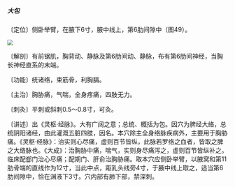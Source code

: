 ##### 大包

〔定位〕侧卧举臂，在腋下6寸，腋中线上，第6肋间隙中（图49）。

<img src="img/图49.jpg" style="zoom:80%;" />

〔解剖〕有前锯肌，胸背动、静脉及第6肋间动、静脉，布有第6肋间神经，当胸长神经直系的末端。

〔功能〕统诸络，束筋骨，利胸膈。

〔主治〕胸胁痛，气喘，全身疼痛，四肢无力。

〔刺灸〕平刺或斜刺0.5～0.8寸，可灸。

〔讲述〕出《灵枢·经脉》。大有广阔之意；总统、概括为包。因穴为脾经大络，总统阴阳诸经，由此灌溉五脏四肢，因名。本穴除主全身络脉疾病外，主要用于胸胁痛。《灵枢·经脉》：治实则心尽痛，虚则百节皆纵，此脉若罗络之血者，皆取之脾之大络脉也。《大成》：治胸胁中痛，喘气，实则身尽痛泻之，虚则百节皆纵补之。临床配郄门治心尽痛；配期门、肝俞治胸胁痛。取本穴应侧卧举臂，以腋窝和第11肋骨端的直线作为12寸，当此中点，距乳头线旁4寸，于腋中线上取之，适当第6肋间隙中，恰在渊液下3寸。穴内部有肺下部，禁深刺。
